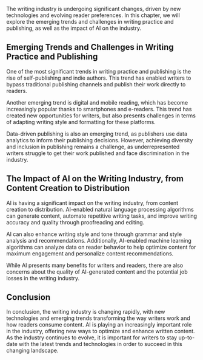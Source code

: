 
The writing industry is undergoing significant changes, driven by new technologies and evolving reader preferences. In this chapter, we will explore the emerging trends and challenges in writing practice and publishing, as well as the impact of AI on the industry.

Emerging Trends and Challenges in Writing Practice and Publishing
-----------------------------------------------------------------

One of the most significant trends in writing practice and publishing is the rise of self-publishing and indie authors. This trend has enabled writers to bypass traditional publishing channels and publish their work directly to readers.

Another emerging trend is digital and mobile reading, which has become increasingly popular thanks to smartphones and e-readers. This trend has created new opportunities for writers, but also presents challenges in terms of adapting writing style and formatting for these platforms.

Data-driven publishing is also an emerging trend, as publishers use data analytics to inform their publishing decisions. However, achieving diversity and inclusion in publishing remains a challenge, as underrepresented writers struggle to get their work published and face discrimination in the industry.

The Impact of AI on the Writing Industry, from Content Creation to Distribution
-------------------------------------------------------------------------------

AI is having a significant impact on the writing industry, from content creation to distribution. AI-enabled natural language processing algorithms can generate content, automate repetitive writing tasks, and improve writing accuracy and quality through proofreading and editing.

AI can also enhance writing style and tone through grammar and style analysis and recommendations. Additionally, AI-enabled machine learning algorithms can analyze data on reader behavior to help optimize content for maximum engagement and personalize content recommendations.

While AI presents many benefits for writers and readers, there are also concerns about the quality of AI-generated content and the potential job losses in the writing industry.

Conclusion
----------

In conclusion, the writing industry is changing rapidly, with new technologies and emerging trends transforming the way writers work and how readers consume content. AI is playing an increasingly important role in the industry, offering new ways to optimize and enhance written content. As the industry continues to evolve, it is important for writers to stay up-to-date with the latest trends and technologies in order to succeed in this changing landscape.
